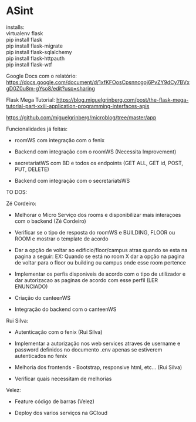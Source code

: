 # ASint

installs:<br/>
virtualenv flask<br/>
pip install flask<br/>
pip install flask-migrate<br/>
pip install flask-sqlalchemy<br/>
pip install flask-httpauth<br/>
pip install flask-wtf<br/>

Google Docs com o relatório:
https://docs.google.com/document/d/1xfKFOosCpsnncgoj6PvZY9dCy7BVxgD0Z0u8m-gYso8/edit?usp=sharing

Flask Mega Tutorial:
https://blog.miguelgrinberg.com/post/the-flask-mega-tutorial-part-xxiii-application-programming-interfaces-apis

https://github.com/miguelgrinberg/microblog/tree/master/app

Funcionalidades já feitas:

- roomWS com integração com o fenix

- Backend com integração com o roomWS (Necessita Improvement)

- secretariatWS com BD e todos os endpoints (GET ALL, GET id, POST, PUT, DELETE)

- Backend com integração com o secretariatsWS

TO DOS:

Zé Cordeiro:

- Melhorar o Micro Serviço dos rooms e disponibilizar mais interaçoes com o backend (Zé Cordeiro)
- Verificar se o tipo de resposta do roomWS e BUILDING, FLOOR ou ROOM e mostrar o template de acordo
- Dar a opção de voltar ao edificio/floor/campus atras quando se esta na pagina a seguir: 
EX: Quando se está no room X dar a opção na pagina de voltar para o floor ou building ou campus onde esse room pertence

- Implementar os perfis disponiveis de acordo com o tipo de utilizador e dar autorizacao as paginas de acordo com esse perfil (LER ENUNCIADO)

- Criação do canteenWS

- Integração do backend com o canteenWS

Rui Silva:
- Autenticação com o fenix (Rui Silva)

- Implementar a autorização nos web services atraves de username e password definidos no documento .env apenas se estiverem autenticados no fenix

- Melhoria dos frontends - Bootstrap, responsive html, etc... (Rui Silva)

- Verificar quais necessitam de melhorias

Velez:
 
- Feature código de barras (Velez)

- Deploy dos varios serviços na GCloud
 
